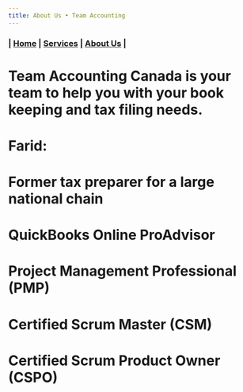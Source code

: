 ```yaml
---
title: About Us • Team Accounting
---
```


### | [Home](/) | [Services](/) | [About Us](/about.html) |

# Team Accounting Canada is your team to help you with your book keeping and tax filing needs.

# Farid:
# Former tax preparer for a large national chain
# QuickBooks Online ProAdvisor
# Project Management Professional (PMP)
# Certified Scrum Master (CSM)
# Certified Scrum Product Owner (CSPO)
